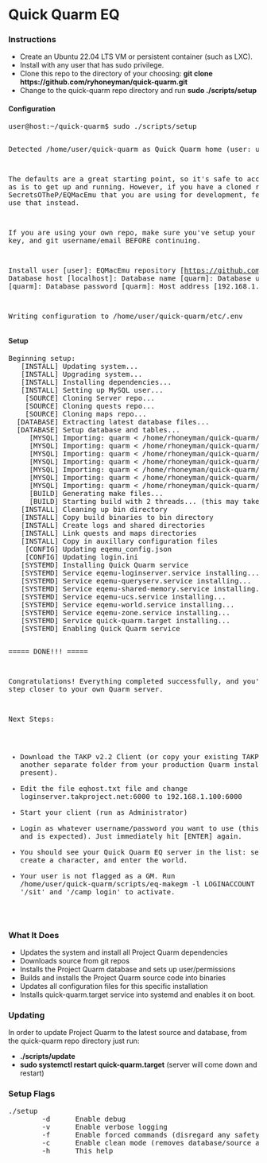 # Quick Quarm EQ
<h3>Instructions</h3>
<ul>
  <li>Create an Ubuntu 22.04 LTS VM or persistent container (such as LXC).
  <li>Install with any user that has sudo privilege.
  <li>Clone this repo to the directory of your choosing: <b>git clone https://github.com/ryhoneyman/quick-quarm.git</b>
  <li>Change to the quick-quarm repo directory and run <b>sudo ./scripts/setup</b>
</ul>

<h4>Configuration</h4>
<pre>
user@host:~/quick-quarm$ sudo ./scripts/setup

Detected /home/user/quick-quarm as Quick Quarm home (user: user)

The defaults are a great starting point, so it's safe to accept them as is to get up and running.
However, if you have a cloned repo of SecretsOTheP/EQMacEmu that you are using for development, feel free to use that instead.

If you are using your own repo, make sure you've setup your git SSH key, and git username/email BEFORE continuing.

Install user [user]:
EQMacEmu repository [https://github.com/SecretsOTheP/EQMacEmu.git]:
Database host [localhost]:
Database name [quarm]:
Database username [quarm]:
Database password [quarm]:
Host address [192.168.1.100]:

Writing configuration to /home/user/quick-quarm/etc/.env
</pre>

<h4>Setup</h4>
<pre>
Beginning setup:
   [INSTALL] Updating system...
   [INSTALL] Upgrading system...
   [INSTALL] Installing dependencies...
   [INSTALL] Setting up MySQL user...
    [SOURCE] Cloning Server repo...
    [SOURCE] Cloning quests repo...
    [SOURCE] Cloning maps repo...
  [DATABASE] Extracting latest database files...
  [DATABASE] Setup database and tables...
     [MYSQL] Importing: quarm < /home/rhoneyman/quick-quarm/db/login_tables_*.sql
     [MYSQL] Importing: quarm < /home/rhoneyman/quick-quarm/db/player_tables_*.sql
     [MYSQL] Importing: quarm < /home/rhoneyman/quick-quarm/db/quarm_*.sql
     [MYSQL] Importing: quarm < /home/rhoneyman/quick-quarm/db/data_tables_*.sql
     [MYSQL] Importing: quarm < /home/rhoneyman/quick-quarm/source/EQMacEmu/loginserver/login_util/tblloginserversettings.sql
     [MYSQL] Importing: quarm < /home/rhoneyman/quick-quarm/source/EQMacEmu/loginserver/login_util/updates/2023_07_27_tblLoginServerAccounts.sql
     [MYSQL] Importing: quarm < /home/rhoneyman/quick-quarm/files/update_settings.sql
     [BUILD] Generating make files...
     [BUILD] Starting build with 2 threads... (this may take some time for the initial build)
   [INSTALL] Cleaning up bin directory
   [INSTALL] Copy build binaries to bin directory
   [INSTALL] Create logs and shared directories
   [INSTALL] Link quests and maps directories
   [INSTALL] Copy in auxillary configuration files
    [CONFIG] Updating eqemu_config.json
    [CONFIG] Updating login.ini
   [SYSTEMD] Installing Quick Quarm service
   [SYSTEMD] Service eqemu-loginserver.service installing...
   [SYSTEMD] Service eqemu-queryserv.service installing...
   [SYSTEMD] Service eqemu-shared-memory.service installing...
   [SYSTEMD] Service eqemu-ucs.service installing...
   [SYSTEMD] Service eqemu-world.service installing...
   [SYSTEMD] Service eqemu-zone.service installing...
   [SYSTEMD] Service quick-quarm.target installing...
   [SYSTEMD] Enabling Quick Quarm service


===== DONE!!! =====

Congratulations! Everything completed successfully, and you're one step closer to your own Quarm server.

Next Steps:

 * Download the TAKP v2.2 Client (or copy your existing TAKP folder) to another separate folder from your production Quarm install (if present).
 * Edit the file eqhost.txt file and change loginserver.takproject.net:6000 to 192.168.1.100:6000
 * Start your client (run as Administrator)
 * Login as whatever username/password you want to use (this will fail and is expected).  Just immediately hit [ENTER] again.
 * You should see your Quick Quarm EQ server in the list: select it, create a character, and enter the world.
 * Your user is not flagged as a GM.  Run /home/user/quick-quarm/scripts/eq-makegm -l LOGINACCOUNT then type '/sit' and '/camp login' to activate.
</pre>

<h3>What It Does</h3>
<ul>
  <li>Updates the system and install all Project Quarm dependencies
  <li>Downloads source from git repos
  <li>Installs the Project Quarm database and sets up user/permissions
  <li>Builds and installs the Project Quarm source code into binaries
  <li>Updates all configuration files for this specific installation
  <li>Installs quick-quarm.target service into systemd and enables it on boot.
</ul>

<h3>Updating</h3>
In order to update Project Quarm to the latest source and database, from the quick-quarm repo directory just run:
<ul>
  <li><b>./scripts/update</b>
  <li><b>sudo systemctl restart quick-quarm.target</b> (server will come down and restart)
</ul>

<h3>Setup Flags</h3>
<pre>
./setup
        -d      Enable debug
        -v      Enable verbose logging
        -f      Enable forced commands (disregard any safety checks) <b>[not currently used]</b>
        -c      Enable clean mode (removes database/source and starts clean)
        -h      This help
</pre>